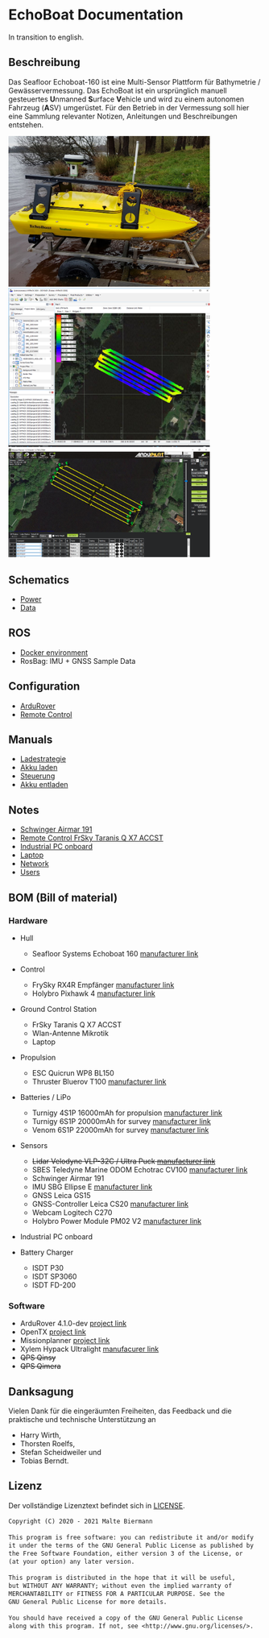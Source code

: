 # EchoBoat Documentation
In transition to english.
## Beschreibung
Das Seafloor Echoboat-160 ist eine Multi-Sensor Plattform für Bathymetrie / Gewässervermessung. Das EchoBoat ist ein ursprünglich manuell gesteuertes **U**nmanned **S**urface **V**ehicle und wird zu einem autonomen Fahrzeug (**A**SV) umgerüstet.
Für den Betrieb in der Vermessung soll hier eine Sammlung relevanter Notizen, Anleitungen und Beschreibungen entstehen.

<!-- ![Echoboat](./img/echoboat3.jpg) -->
<img src="./img/echoboat3.jpg" alt="Echoboat" width="400">
<img src="./img/hypack-map.png" alt="Hypack map" width="400">
<img src="./img/missionplanner.png" alt="Missionplanner" width="400">

## Schematics
- [Power](./electrical_schemes/overview/out/EchoBoat%20Power%20Distribution%20Overview.png)
- [Data](./electrical_schemes/overview/out/EchoBoat%20Data%20Distribution%20Overview.png)
<!-- - Sensoren -->

## ROS
 - [Docker environment](./docs/ros_docker/docker.md)
 - RosBag: IMU + GNSS Sample Data

## Configuration
- [ArduRover](./docs/ardupilot/ardurover.md)
- [Remote Control](./docs/remotecontrol/rc.md)

## Manuals
 - [Ladestrategie](./docs/energy/basics.md)
 - [Akku laden](./docs/energy/charging.md)
 - [Steuerung](./docs/remotecontrol/rc.md)
 - [Akku entladen](./docs/energy/discharging.md)

## Notes
- [Schwinger Airmar 191](./docs/sensors/transducer.md)
- [Remote Control FrSky Taranis Q X7 ACCST](./docs/remotecontrol/rc.md) 
- [Industrial PC onboard](./docs/misc/pc-hardware.md)
- [Laptop](./docs/misc/laptop.md) 
- [Network](./docs/misc/network.md)
- [Users](./docs/misc/user.md)

## BOM (Bill of material)
### Hardware
- Hull
  - Seafloor Systems Echoboat 160 [manufacturer link](https://www.seafloorsystems.com/usv)
- Control
  - FrySky RX4R Empfänger [manufacturer link](https://www.frsky-rc.com/product/rx4r/)
  - Holybro Pixhawk 4 [manufacturer link](http://www.holybro.com/product/pixhawk-4/)
- Ground Control Station
  - FrSky Taranis Q X7 ACCST
  - Wlan-Antenne Mikrotik
  - Laptop
- Propulsion
  - ESC Quicrun WP8 BL150 
  - Thruster Bluerov T100 [manufacturer link](https://bluerobotics.com/store/retired/t100-thruster/) 
- Batteries / LiPo
  - Turnigy 4S1P 16000mAh for propulsion [manufacturer link](https://hobbyking.com/de_de/turnigy-high-capacity-16000mah-4s-12c-multi-rotor-lipo-pack-w-xt90.html)
  - Turnigy 6S1P 20000mAh for survey [manufacturer link](https://hobbyking.com/de_de/turnigy-high-capacity-16000mah-4s-12c-multi-rotor-lipo-pack-w-xt90.html)
  - Venom 6S1P 22000mAh for survey [manufacturer link](https://www.venompower.com/venom-22000mah-6s-22-2v-drone-professional-battery-15c-lipo-with-xt150-as150-35000) 
- Sensors
  - ~~Lidar Velodyne VLP-32C / Ultra Puck [manufacturer link](https://velodynelidar.com/products/ultra-puck/)~~
  - SBES Teledyne Marine ODOM Echotrac CV100 [manufacturer link](http://www.teledynemarine.com/singlebeam-hydrographic-echosounders)
  - Schwinger Airmar 191
  - IMU SBG Ellipse E [manufacturer link](https://www.sbg-systems.com/products/ellipse-series/#ellipse-e_miniature-ins)
  - GNSS Leica GS15
  - GNSS-Controller Leica CS20 [manufacturer link](https://leica-geosystems.com/de-de/products/gnss-systems/controllers/leica-cs20)
  - Webcam Logitech C270
  - Holybro Power Module PM02 V2 [manufacturer link](http://www.holybro.com/product/power-modulepm02-v3/) 
- Industrial PC onboard

- Battery Charger
  - ISDT P30
  - ISDT SP3060
  - ISDT FD-200

### Software
- ArduRover 4.1.0-dev [project link](https://ardupilot.org/rover/index.html)
- OpenTX [project link](https://www.open-tx.org/)
- Missionplanner [project link](https://ardupilot.org/planner/)
- Xylem Hypack Ultralight [manufacurer link](https://www.hypack.com/product/id-HYPACK-ULTRALITE/HYPACK%c2%ae-ULTRALITE)
- ~~QPS Qinsy~~
- ~~QPS Qimera~~


## Danksagung

Vielen Dank für die eingeräumten Freiheiten, das Feedback und die praktische und technische Unterstützung an

- Harry Wirth,
- Thorsten Roelfs,
- Stefan Scheidweiler und
- Tobias Berndt.

<!-- ## Links -->

## Lizenz

Der vollständige Lizenztext befindet sich in [LICENSE][1].

```
Copyright (C) 2020 - 2021 Malte Biermann

This program is free software: you can redistribute it and/or modify
it under the terms of the GNU General Public License as published by
the Free Software Foundation, either version 3 of the License, or
(at your option) any later version.

This program is distributed in the hope that it will be useful,
but WITHOUT ANY WARRANTY; without even the implied warranty of
MERCHANTABILITY or FITNESS FOR A PARTICULAR PURPOSE. See the
GNU General Public License for more details.

You should have received a copy of the GNU General Public License
along with this program. If not, see <http://www.gnu.org/licenses/>.
```

[1]: https://github.com/MalteBiermann/EchoBoat/LICENSE
